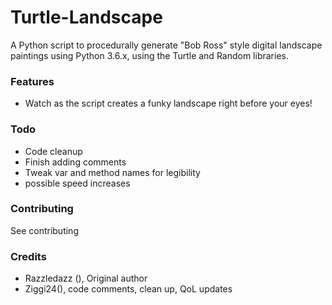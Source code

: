 # Turtle-Landscape

A Python script to procedurally generate "Bob Ross" style digital landscape
paintings using Python 3.6.x, using the Turtle and Random libraries.

### Features
- Watch as the script creates a funky landscape right before your eyes!

### Todo
- Code cleanup
- Finish adding comments
- Tweak var and method names for legibility
- possible speed increases 

### Contributing
See contributing

### Credits
- Razzledazz (), Original author
- Ziggi24(), code comments, clean up, QoL updates
